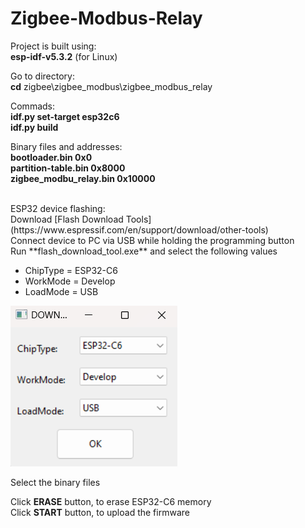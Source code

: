# Zigbee-Modbus-Relay

Project is built using: <br>
**esp-idf-v5.3.2** (for Linux) <br>

Go to directory: <br>
**cd** zigbee\zigbee_modbus\zigbee_modbus_relay <br>

Commads: <br>
**idf.py set-target esp32c6** <br>
**idf.py build** <br>


Binary files and addresses: <br>
**bootloader.bin 0x0** <br>
**partition-table.bin 0x8000** <br>
**zigbee_modbu_relay.bin 0x10000**

<br>
ESP32 device flashing: <br>
Download [Flash Download Tools](https://www.espressif.com/en/support/download/other-tools) <br>
Connect device to PC via USB while holding the programming button <br>
Run **flash_download_tool.exe** and select the following values <br>

* ChipType = ESP32-C6
* WorkMode = Develop
* LoadMode = USB

![setup_1](pictures/flash_download_tool_1.png)

Select the binary files

Click **ERASE** button, to erase ESP32-C6 memory <br>
Click **START** button, to upload the firmware
